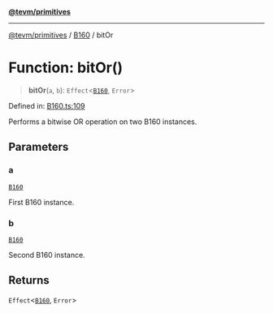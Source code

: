 [**@tevm/primitives**](../../../README.md)

***

[@tevm/primitives](../../../globals.md) / [B160](../README.md) / bitOr

# Function: bitOr()

> **bitOr**(`a`, `b`): `Effect`\<[`B160`](../type-aliases/B160.md), `Error`\>

Defined in: [B160.ts:109](https://github.com/evmts/tevm-monorepo/blob/main/packages/primitives/src/B160.ts#L109)

Performs a bitwise OR operation on two B160 instances.

## Parameters

### a

[`B160`](../type-aliases/B160.md)

First B160 instance.

### b

[`B160`](../type-aliases/B160.md)

Second B160 instance.

## Returns

`Effect`\<[`B160`](../type-aliases/B160.md), `Error`\>
